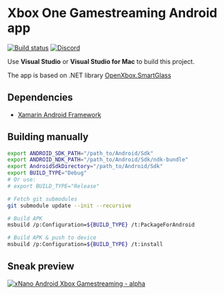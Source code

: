 # Xbox One Gamestreaming Android app

[![Build status](https://ci.appveyor.com/api/projects/status/irv30kc612dbn75x/branch/master?svg=true)](https://ci.appveyor.com/project/tuxuser/xbox-client-android/branch/master)
[![Discord](https://img.shields.io/badge/discord-OpenXbox-blue.svg)](https://discord.gg/E8kkJhQ)

Use **Visual Studio** or **Visual Studio for Mac** to build this project.

The app is based on .NET library [OpenXbox.SmartGlass](https://github.com/OpenXbox/xbox-smartglass-csharp)

## Dependencies

- [Xamarin Android Framework](https://docs.microsoft.com/en-us/xamarin/android/)

## Building manually

```bash
export ANDROID_SDK_PATH="/path_to/Android/Sdk"
export ANDROID_NDK_PATH="/path_to/Android/Sdk/ndk-bundle"
export AndroidSdkDirectory="/path_to/Android/Sdk"
export BUILD_TYPE="Debug"
# Or use:
# export BUILD_TYPE="Release"

# Fetch git submodules
git submodule update --init --recursive

# Build APK
msbuild /p:Configuration=${BUILD_TYPE} /t:PackageForAndroid

# Build APK & push to device
msbuild /p:Configuration=${BUILD_TYPE} /t:install
```

## Sneak preview

[![xNano Android Xbox Gamestreaming - alpha](https://img.youtube.com/vi/kHDYIsiFNaM/0.jpg)](https://www.youtube.com/watch?v=kHDYIsiFNaM "xNano Android Xbox Gamestreaming - alpha")
